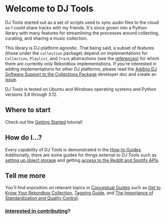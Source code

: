 # Welcome to DJ Tools

DJ Tools started out as a set of scripts used to sync audio files to the cloud so I could share tracks with my friends. It's since grown into a Python library with many features for streamlining the processes around collecting, curating, and sharing a music collection.

This library is DJ-platform agnostic. That being said, a subset of features (those under the `collection` package) depend on implementations for `Collection`, `Playlist`, and `Track` abstractions (see the [references](reference/collection/index.md)) for which there are currently only Rekordbox implementations. If you're interested in adding implementations for other DJ platforms, please read the [Adding DJ Software Support to the Collections Package](./developer_docs/new_collections.md) developer doc and create an [issue](https://github.com/a-rich/DJ-Tools/issues).

DJ Tools is tested on Ubuntu and Windows operating systems and Python versions 3.8 through 3.12.

## Where to start
Check out the [Getting Started](tutorials/getting_started/index.md) tutorial!

## How do I...?
Every capability of DJ Tools is demonstrated in the [How-to Guides](how_to_guides/index.md). Additionally, there are some guides for things external to DJ Tools such as [setting up object storage](how_to_guides/setup_object_storage.md) and getting [access to the Reddit and Spotify APIs](how_to_guides/reddit_spotify_api_access.md).

## Tell me more
You'll find exposition on relevant topics in [Conceptual Guides](conceptual_guides/index.md) such as [Get to Know Your Rekordbox Collection](conceptual_guides/rekordbox_collection.md), [Tagging Guide](conceptual_guides/tagging_guide.md), and [The Importance of Standardization and Quality Control](conceptual_guides/file_standardization.md).

### [Interested in contributing](https://github.com/a-rich/DJ-Tools/blob/main/CONTRIBUTING.md)?

